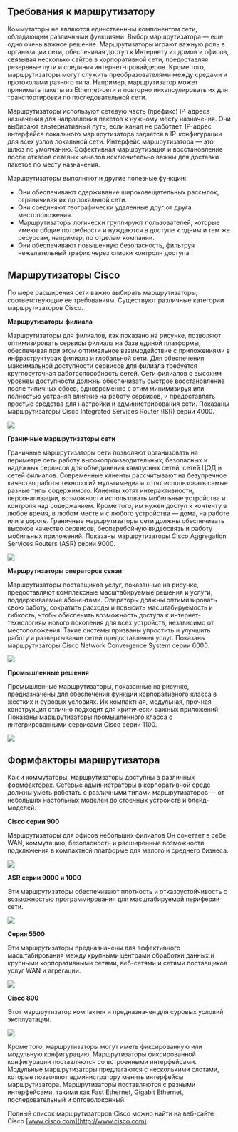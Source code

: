 <!-- 11.4.1 -->
## Требования к маршрутизатору

Коммутаторы не являются единственным компонентом сети, обладающим различными функциями. Выбор маршрутизатора — еще одно очень важное решение. Маршрутизаторы играют важную роль в организации сети, обеспечивая доступ к Интернету из домов и офисов, связывая несколько сайтов в корпоративной сети, предоставляя резервные пути и соединяя интернет-провайдеров. Кроме того, маршрутизаторы могут служить преобразователями между средами и протоколами разного типа. Например, маршрутизатор может принимать пакеты из Ethernet-сети и повторно инкапсулировать их для транспортировки по последовательной сети.

Маршрутизаторы используют сетевую часть (префикс) IP-адреса назначения для направления пакетов к нужному месту назначения. Они выбирают альтернативный путь, если канал не работает. IP-адрес интерфейса локального маршрутизатора задается в IP-конфигурации для всех узлов локальной сети. Интерфейс маршрутизатора — это шлюз по умолчанию. Эффективная маршрутизация и восстановление после отказов сетевых каналов исключительно важны для доставки пакетов по месту назначения.

Маршрутизаторы выполняют и другие полезные функции:

* Они обеспечивают сдерживание широковещательных рассылок, ограничивая их до локальной сети.
* Они соединяют географически удаленные друг от друга местоположения.
* Маршрутизаторы логически группируют пользователей, которые имеют общие потребности и нуждаются в доступе к одним и тем же ресурсам, например, по отделам компании.
* Они обеспечивают повышенную безопасность, фильтруя нежелательный трафик через списки контроля доступа.

<!-- 11.4.2 -->
## Маршрутизаторы Cisco

По мере расширения сети важно выбирать маршрутизаторы, соответствующие ее требованиям. Существуют различные категории маршрутизаторов Cisco.

**Маршрутизаторы филиала**

Маршрутизаторы для филиалов, как показано на рисунке, позволяют оптимизировать сервисы филиала на базе единой платформы, обеспечивая при этом оптимальное взаимодействие с приложениями в инфраструктурах филиала и глобальной сети. Для обеспечения максимальной доступности сервисов для филиала требуется круглосуточная работоспособность сетей. Сети филиалов с высоким уровнем доступности должны обеспечивать быстрое восстановление после типичных сбоев, одновременно с этим минимизируя или полностью устраняя влияние на работу сервисов, и предоставлять простые средства для настройки и администрирования сети. Показаны маршрутизаторы Cisco Integrated Services Router (ISR) серии 4000.

![](./assets/11.4.2-1.png)

<!--
The figure displays seven branch routers.
-->

**Граничные маршрутизаторы сети**

Граничные маршрутизаторы сети позволяют организовать на периметре сети работу высокопроизводительных, безопасных и надежных сервисов для объединения кампусных сетей, сетей ЦОД и сетей филиалов. Современные клиенты рассчитывают на безупречное качество работы технологий мультимедиа и хотят использовать самые разные типы содержимого. Клиенты хотят интерактивности, персонализации, возможности использовать мобильные устройства и контроля над содержанием. Кроме того, им нужен доступ к контенту в любое время, в любом месте и с любого устройства — дома, на работе или в дороге. Граничные маршрутизаторы сети должны обеспечивать высокое качество сервисов, бесперебойную видеосвязь и работу мобильных приложений. Показаны маршрутизаторы Cisco Aggregation Services Routers (ASR) серии 9000.

![](./assets/11.4.2-2.png)

<!--
The figure displays seven network edge routers.
-->

**Маршрутизаторы операторов связи**

Маршрутизаторы поставщиков услуг, показанные на рисунке, предоставляют комплексные масштабируемые решения и услуги, поддерживаемые абонентами. Операторы должны оптимизировать свою работу, сократить расходы и повысить масштабируемость и гибкость, чтобы обеспечить возможность доступа к интернет-технологиям нового поколения для всех устройств, независимо от местоположения. Такие системы призваны упростить и улучшить работу и развертывание сетей предоставления услуг. Показаны маршрутизаторы Cisco Network Convergence System серии 6000.

![](./assets/11.4.2-3.png)
<!-- /courses/ensa-dl/ae8eb394-34fd-11eb-ba19-f1886492e0e4/aeb638c4-34fd-11eb-ba19-f1886492e0e4/assets/c6da1190-1c46-11ea-af56-e368b99e9723.svg -->

<!--
На рисунке показан маршрутизатор поставщика услуг с открытой и закрытой дверью.
-->

**Промышленные решения**

Промышленные маршрутизаторы, показанные на рисунке, предназначены для обеспечения функций корпоративного класса в жестких и суровых условиях. Их компактная, модульная, прочная конструкция отлично подходит для критически важных приложений. Показаны маршрутизаторы промышленного класса с интегрированными сервисами Cisco серии 1100.

![](./assets/11.4.2-4.jpg)

<!--
The figure displays Cisco 1100 Series Industrial Integrated Services routers.
-->

<!-- 11.4.3 -->
## Формфакторы маршрутизатора

Как и коммутаторы, маршрутизаторы доступны в различных формфакторах. Сетевые администраторы в корпоративной среде должны уметь работать с различными типами маршрутизаторов — от небольших настольных моделей до стоечных устройств и блейд-моделей.

**Cisco серии 900**

Маршрутизаторы для офисов небольших филиалов Он сочетает в себе WAN, коммутацию, безопасность и расширенные возможности подключения в компактной платформе для малого и среднего бизнеса.

![](./assets/11.4.3-1.png)

<!--
The figure displays a Cisco 900 series router.
-->

**ASR серии 9000 и 1000**

Эти маршрутизаторы обеспечивают плотность и отказоустойчивость с возможностью программирования для масштабируемой периферии сети.

![](./assets/11.4.3-2.png)

<!--
The figure displays seven Cisco ASR 9000 and 1000 series aggregation service routers.
-->

**Серия 5500**

Эти маршрутизаторы предназначены для эффективного масштабирования между крупными центрами обработки данных и крупными корпоративными сетями, веб-сетями и сетями поставщиков услуг WAN и агрегации.

![](./assets/11.4.3-3.png)

<!--
The figure displays Cisco Network Convergence System 5500 Series routers.
-->

**Cisco 800**

Этот маршрутизатор компактен и предназначен для суровых условий эксплуатации.

![](./assets/11.4.3-4.png)

<!--
The figure displays a Cisco 800 Industrial Integrated Services router.
-->

Кроме того, маршрутизаторы могут иметь фиксированную или модульную конфигурацию. Маршрутизаторы фиксированной конфигурации поставляются со встроенными интерфейсами. Модульные маршрутизаторы предлагаются с несколькими слотами, которые позволяют администратору менять интерфейсы маршрутизатора. Маршрутизаторы поставляются с разными интерфейсами, такими как Fast Ethernet, Gigabit Ethernet, последовательный и оптоволоконный.

Полный список маршрутизаторов Cisco можно найти на веб-сайте Cisco [www.cisco.com](http://www.cisco.com).

<!-- 11.4.4 -->
<!-- quiz -->


